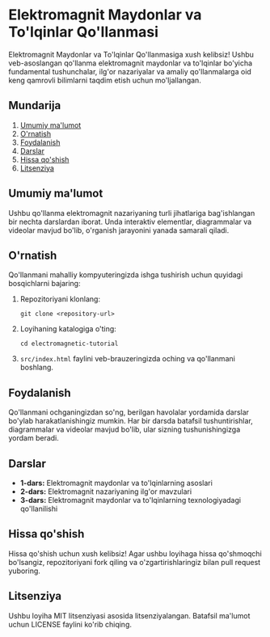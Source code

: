 # Elektromagnit Maydonlar va To'lqinlar Qo'llanmasi

Elektromagnit Maydonlar va To'lqinlar Qo'llanmasiga xush kelibsiz! Ushbu veb-asoslangan qo'llanma elektromagnit maydonlar va to'lqinlar bo'yicha fundamental tushunchalar, ilg'or nazariyalar va amaliy qo'llanmalarga oid keng qamrovli bilimlarni taqdim etish uchun mo'ljallangan.

## Mundarija

1. [Umumiy ma'lumot](#umumiy-ma'lumot)
2. [O'rnatish](#o'rnatish)
3. [Foydalanish](#foydalanish)
4. [Darslar](#darslar)
5. [Hissa qo'shish](#hissa-qo'shish)
6. [Litsenziya](#litsenziya)

## Umumiy ma'lumot

Ushbu qo'llanma elektromagnit nazariyaning turli jihatlariga bag'ishlangan bir nechta darslardan iborat. Unda interaktiv elementlar, diagrammalar va videolar mavjud bo'lib, o'rganish jarayonini yanada samarali qiladi.

## O'rnatish

Qo'llanmani mahalliy kompyuteringizda ishga tushirish uchun quyidagi bosqichlarni bajaring:

1. Repozitoriyani klonlang:
   ```
   git clone <repository-url>
   ```
2. Loyihaning katalogiga o'ting:
   ```
   cd electromagnetic-tutorial
   ```
3. `src/index.html` faylini veb-brauzeringizda oching va qo'llanmani boshlang.

## Foydalanish

Qo'llanmani ochganingizdan so'ng, berilgan havolalar yordamida darslar bo'ylab harakatlanishingiz mumkin. Har bir darsda batafsil tushuntirishlar, diagrammalar va videolar mavjud bo'lib, ular sizning tushunishingizga yordam beradi.

## Darslar

- **1-dars:** Elektromagnit maydonlar va to'lqinlarning asoslari
- **2-dars:** Elektromagnit nazariyaning ilg'or mavzulari
- **3-dars:** Elektromagnit maydonlar va to'lqinlarning texnologiyadagi qo'llanilishi

## Hissa qo'shish

Hissa qo'shish uchun xush kelibsiz! Agar ushbu loyihaga hissa qo'shmoqchi bo'lsangiz, repozitoriyani fork qiling va o'zgartirishlaringiz bilan pull request yuboring.

## Litsenziya

Ushbu loyiha MIT litsenziyasi asosida litsenziyalangan. Batafsil ma'lumot uchun LICENSE faylini ko'rib chiqing.